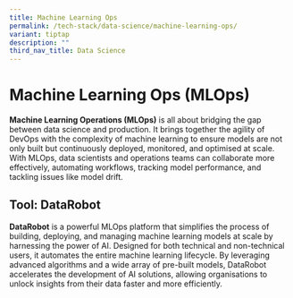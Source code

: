 ```yaml
---
title: Machine Learning Ops
permalink: /tech-stack/data-science/machine-learning-ops/
variant: tiptap
description: ""
third_nav_title: Data Science
---
```

<h1>Machine Learning Ops (MLOps)</h1>
<p><strong>Machine Learning Operations (MLOps)</strong> is all about bridging
the gap between data science and production. It brings together the agility
of DevOps with the complexity of machine learning to ensure models are
not only built but continuously deployed, monitored, and optimised at scale.
With MLOps, data scientists and operations teams can collaborate more effectively,
automating workflows, tracking model performance, and tackling issues like
model drift.</p>
<h2>Tool: DataRobot</h2>
<p><strong>DataRobot</strong> is a powerful MLOps platform that simplifies
the process of building, deploying, and managing machine learning models
at scale by harnessing the power of AI. Designed for both technical and
non-technical users, it automates the entire machine learning lifecycle.
By leveraging advanced algorithms and a wide array of pre-built models,
DataRobot accelerates the development of AI solutions, allowing organisations
to unlock insights from their data faster and more efficiently.</p>
<p></p>